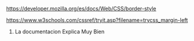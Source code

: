 https://developer.mozilla.org/es/docs/Web/CSS/border-style 

https://www.w3schools.com/cssref/tryit.asp?filename=trycss_margin-left


1. La documentacion Explica Muy Bien


